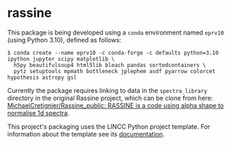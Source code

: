 # rassine

This package is being developed using a `conda` environment named `eprv10` (using Python 3.10), defined as follows:
```
$ conda create --name eprv10 -c conda-forge -c defaults python=3.10 ipython jupyter scipy matplotlib \
  h5py beautifulsoup4 html5lib bleach pandas sortedcontainers \
  pytz setuptools mpmath bottleneck jplephem asdf pyarrow colorcet hypothesis astropy gsl
```

Currently the package requires linking to data in the `spectra_library` directory in the original Rassine project, which can be clone from here: [MichaelCretignier/Rassine_public: RASSINE is a code using alpha shape to normalise 1d spectra](https://github.com/MichaelCretignier/Rassine_public).

This project's packaging uses the LINCC Python project template.  For information about the template see its [documentation](https://lincc-ppt.readthedocs.io/en/latest/).
